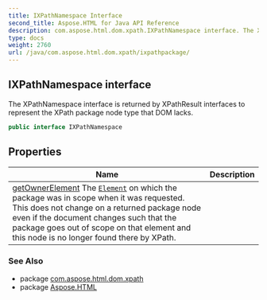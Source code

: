 ```yaml
---
title: IXPathNamespace Interface
second_title: Aspose.HTML for Java API Reference
description: com.aspose.html.dom.xpath.IXPathNamespace interface. The XPathNamespace interface is returned by XPathResult interfaces to represent the XPath package node type that DOM lacks
type: docs
weight: 2760
url: /java/com.aspose.html.dom.xpath/ixpathpackage/
---
```

## IXPathNamespace interface

The XPathNamespace interface is returned by XPathResult interfaces to represent the XPath package node type that DOM lacks.

```java
public interface IXPathNamespace
```

## Properties

| Name | Description |
| --- | --- |
| [getOwnerElement](../../com.aspose.html.dom.xpath/ixpathpackage/ownerelement/) The [`Element`](../../com.aspose.html.dom/element/) on which the package was in scope when it was requested. This does not change on a returned package node even if the document changes such that the package goes out of scope on that element and this node is no longer found there by XPath. |

### See Also

* package [com.aspose.html.dom.xpath](../../com.aspose.html.dom.xpath/)
* package [Aspose.HTML](../../)
